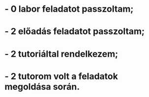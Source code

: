 # - 0 labor feladatot passzoltam;
# - 2 előadás feladatot passzoltam; 
# - 2 tutoriáltal rendelkezem; 
# - 2 tutorom volt a feladatok megoldása során.
